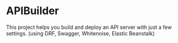 # APIBuilder
This project helps you build and deploy an API server with just a few settings. (using DRF, Swagger, Whitenoise, Elastic Beanstalk)

